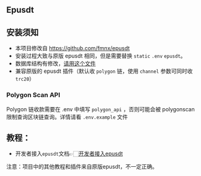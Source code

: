 ## Epusdt

## 安装须知

- 本项目修改自 https://github.com/fmnx/epusdt
- 安装过程大致与原版 epusdt 相同，但是需要替换 `static` `.env` `epusdt`。
- 数据库结构有修改，[请用这个文件](./sql/v0.0.1.sql)
- 兼容原版的 epusdt 插件（默认收 `polygon` 链，使用 `channel` 参数可同时收 `trc20`）

### Polygon Scan API

Polygon 链收款需要在 .env 中填写 `polygon_api` ，否则可能会被 polygonscan 限制查询区块链查询。详情请看 `.env.example` 文件

## 教程：

- 开发者接入`epusdt`文档👉🏻[开发者接入epusdt](wiki/API.md)

注意：项目中的其他教程和插件来自原版epusdt，不一定正确。
